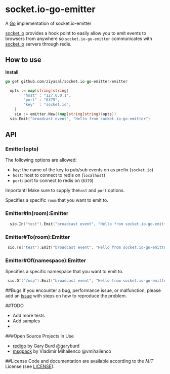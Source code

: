 socket.io-go-emitter
========================

A [Go](https://golang.org/) implementation of socket.io-emitter

[socket.io](http://socket.io/) provides a hook point to easily allow you to emit events to browsers from anywhere so `socket.io-go-emitter` communicates with [socket.io](http://socket.io/) servers through redis.


## How to use

**Install**

```go
go get github.com/ziyasal/socket.io-go-emitter/emitter
```

```go
  opts := map[string]string{
		"host" : "127.0.0.1",
		"port" : "6379",
		"key"  : "socket.io",
	}
	sio := emitter.New((map[string]string)(opts))
  sio.Emit("broadcast event", "Hello from socket.io-go-emitter")
```

## API

### Emitter(opts)

The following options are allowed:
- `key`: the name of the key to pub/sub events on as prefix (`socket.io`)
- `host`: host to connect to redis on (`localhost`)
- `port`: port to connect to redis on (`6379`)

Important! Make sure to supply the`host` and `port` options.

Specifies a specific `room` that you want to emit to.

### Emitter#In(room):Emitter
```go
  sio.In("test").Emit("broadcast event", "Hello from socket.io-go-emitter")
```
### Emitter#To(room):Emitter
```go
 sio.To("test").Emit("broadcast event", "Hello from socket.io-go-emitter")
```

### Emitter#Of(namespace):Emitter
Specifies a specific namespace that you want to emit to.
```go
 sio.Of("/nsp").Emit("broadcast event", "Hello from socket.io-go-emitter")
```

##Bugs
If you encounter a bug, performance issue, or malfunction, please add an [Issue](https://github.com/ziyasal/socket.io-go-emitter/issues) with steps on how to reproduce the problem.

##TODO
- Add more tests
- Add samples
- 
###Open Source Projects in Use
* [redigo](https://github.com/garyburd/redigo) by Gary Burd @garyburd
* [msgpack](https://github.com/vmihailenco/msgpack) by Vladimir Mihailenco @vmihailenco

##License
Code and documentation are available according to the *MIT* License (see [LICENSE](https://github.com/ziyasal/socket.io-go-emitter/blob/master/LICENSE)).



